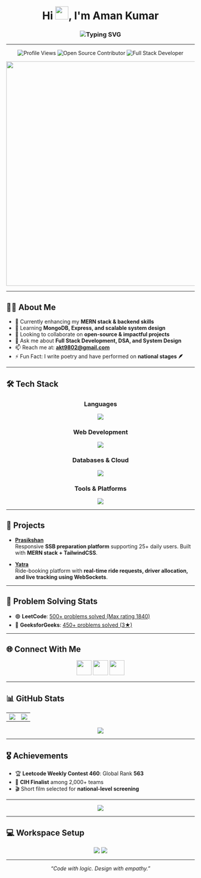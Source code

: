 <h1 align="center">Hi <img src="https://raw.githubusercontent.com/Tarikul-Islam-Anik/Animated-Fluent-Emojis/master/Emojis/Hand%20gestures/Waving%20Hand%20Medium-Light%20Skin%20Tone.png" width="35" height="35" />, I'm Aman Kumar</h1>

<h3 align="center">
  <img src="https://readme-typing-svg.demolab.com?font=Fira+Code&weight=500&pause=1000&color=4DF7C3&center=true&vCenter=true&width=600&lines=Full+Stack+Developer;Problem+Solver+%7C+800%2B+DSA+Problems;MERN+Stack+Enthusiast;Clean+Design+%7C+Impactful+Projects" alt="Typing SVG" />
</h3>

---

<p align="center">
  <img src="https://komarev.com/ghpvc/?username=akt9802&label=Profile%20views&color=0e75b6&style=flat" alt="Profile Views" />
  <img src="https://img.shields.io/badge/Open%20Source-Contributor-success" alt="Open Source Contributor">
  <img src="https://img.shields.io/badge/Full%20Stack-Developer-blue" alt="Full Stack Developer">
</p>

<div align="center">
  <img src="https://camo.githubusercontent.com/4d9f5ecceb711eec6e2018f38a5677dc657c9738d4a65ba3b928c41c0a45b439/68747470733a2f2f6d69726f2e6d656469756d2e636f6d2f6d61782f313336302f302a37513379765349765f7430696f4a2d5a2e676966" width="600"/>
</div>

---

## 👨‍💻 About Me  

- 🔭 Currently enhancing my **MERN stack & backend skills**  
- 🌱 Learning **MongoDB, Express, and scalable system design**  
- 👯 Looking to collaborate on **open-source & impactful projects**  
- 💬 Ask me about **Full Stack Development, DSA, and System Design**  
- 📫 Reach me at: **akt9802@gmail.com**  
- ⚡ Fun Fact: I write poetry and have performed on **national stages 🪶**  

---

## 🛠️ Tech Stack  

<div align="center">

### Languages  
<img src="https://skillicons.dev/icons?i=cpp,python,js,ts" />

### Web Development  
<img src="https://skillicons.dev/icons?i=html,css,react,nodejs,express,tailwind,bootstrap" />

### Databases & Cloud  
<img src="https://skillicons.dev/icons?i=mongodb,mysql,vercel" />

### Tools & Platforms  
<img src="https://skillicons.dev/icons?i=git,github,postman,figma,linux,vscode" />

</div>

---

## 🚀 Projects  

- **[Prasikshan](https://github.com/akt9802/Prasikshan)**  
  Responsive **SSB preparation platform** supporting 25+ daily users. Built with **MERN stack + TailwindCSS**.  

- **[Yatra](https://github.com/akt9802/Yatra)**  
  Ride-booking platform with **real-time ride requests, driver allocation, and live tracking using WebSockets**.  

---

## 🧩 Problem Solving Stats  

- 🟢 **LeetCode**: [500+ problems solved (Max rating 1840)](https://leetcode.com/u/akt9802/)  
- 🔵 **GeeksforGeeks**: [450+ problems solved (3★)](https://www.geeksforgeeks.org/user/akt9u492/)  

---

## 🌐 Connect With Me  

<div align="center">
  <a href="https://www.linkedin.com/in/aman931120/"><img src="https://skillicons.dev/icons?i=linkedin" height="40"/></a>
<!--   <a href="https://github.com/akt9802"><img src="https://skillicons.dev/icons?i=github" height="40"/></a> -->
  <a href="mailto:amanthakur8952@iiitmanipur.ac.in"><img src="https://skillicons.dev/icons?i=gmail" height="40"/></a>
  <a href="https://instagram.com/whos.thakur"><img src="https://skillicons.dev/icons?i=instagram" height="40"/></a>
</div>

---

## 📊 GitHub Stats  

<div align="center">
  <table>
    <tr>
      <td><img src="https://github-readme-stats.vercel.app/api?username=akt9802&show_icons=true&theme=algolia&count_private=true"/></td>
      <td><img src="https://github-readme-stats.vercel.app/api/top-langs?username=akt9802&layout=compact&theme=algolia"/></td>
    </tr>
  </table>

  <img src="https://github-readme-streak-stats.herokuapp.com/?user=akt9802&theme=algolia"/>
</div>

---

## 🎖️ Achievements  

- 🏆 **Leetcode Weekly Contest 460**: Global Rank **563**  
- 🥇 **CIH Finalist** among 2,000+ teams  
- 🎬 Short film selected for **national-level screening**  

---

<div align="center">
  <img src="https://github.com/akt9802/akt9802/blob/output/github-snake-dark.svg" />
</div>

---

## 💻 Workspace Setup  

<div align="center">
  <img src="https://img.shields.io/badge/Editor-VS_Code-blue?logo=visualstudiocode" />
  <img src="https://img.shields.io/badge/OS-Linux-informational?logo=linux" />
</div>

---

<p align="center"><i>“Code with logic. Design with empathy.”</i></p>

